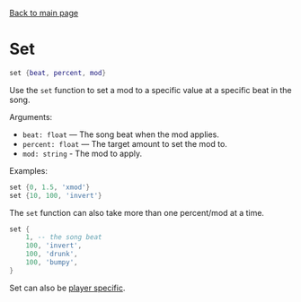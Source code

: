[Back to main page](..)
# Set
```lua
set {beat, percent, mod}
```
Use the `set` function to set a mod to a specific value at a specific beat in the song.

Arguments:
* `beat: float` &mdash; The song beat when the mod applies.
* `percent: float` &mdash; The target amount to set the mod to.
* `mod: string` - The mod to apply.

Examples:
```lua
set {0, 1.5, 'xmod'}
set {10, 100, 'invert'}
```

The `set` function can also take more than one percent/mod at a time.
```lua
set {
	1, -- the song beat
	100, 'invert',
	100, 'drunk',
	100, 'bumpy',
}
```
Set can also be [player specific](players.md).
